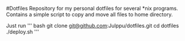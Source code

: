 #Dotfiles
Repository for my personal dotfiles for several \*nix programs. Contains a simple script to copy and move all files to home directory.  

Just run
''' bash
git clone git@github.com:Julppu/dotfiles.git
cd dotfiles
./deploy.sh
'''
